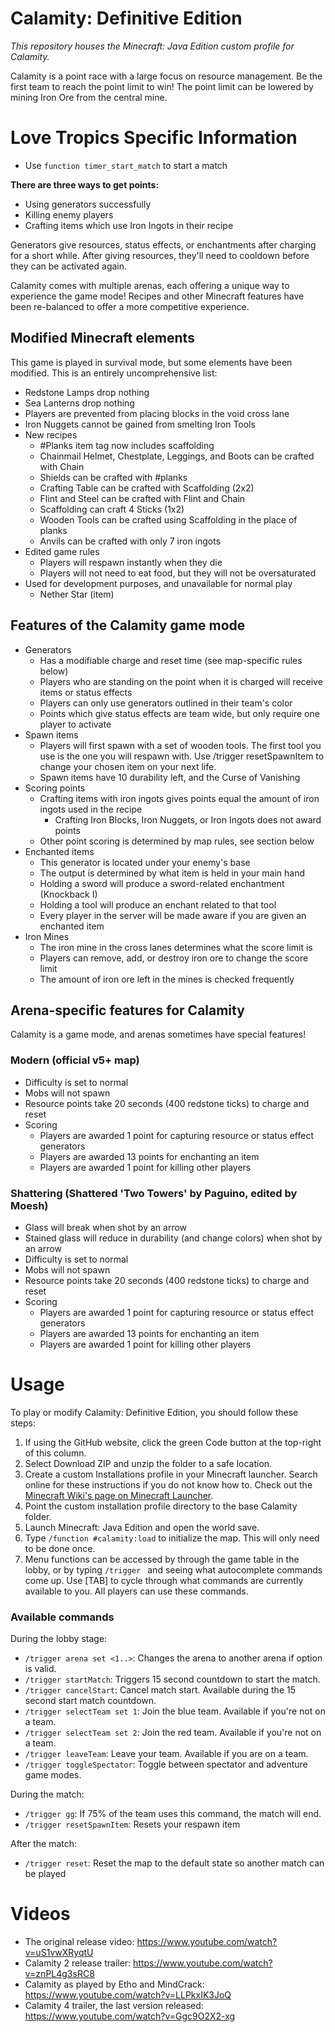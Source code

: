 # Calamity: Definitive Edition

*This repository houses the Minecraft: Java Edition custom profile for Calamity.*

Calamity is a point race with a large focus on resource management. Be the first team to reach the point limit to win! The point limit can be lowered by mining Iron Ore from the central mine.

# Love Tropics Specific Information
- Use `function timer_start_match` to start a match

**There are three ways to get points:**
- Using generators successfully
- Killing enemy players
- Crafting items which use Iron Ingots in their recipe

Generators give resources, status effects, or enchantments after charging for a short while. After giving resources, they'll need to cooldown before they can be activated again.

Calamity comes with multiple arenas, each offering a unique way to experience the game mode! Recipes and other Minecraft features have been re-balanced to offer a more competitive experience.

## Modified Minecraft elements
This game is played in survival mode, but some elements have been modified. This is an entirely uncomprehensive list:

- Redstone Lamps drop nothing
- Sea Lanterns drop nothing
- Players are prevented from placing blocks in the void cross lane
- Iron Nuggets cannot be gained from smelting Iron Tools
- New recipes
  - #Planks item tag now includes scaffolding
  - Chainmail Helmet, Chestplate, Leggings, and Boots can be crafted with Chain
  - Shields can be crafted with #planks
  - Crafting Table can be crafted with Scaffolding (2x2)
  - Flint and Steel can be crafted with Flint and Chain
  - Scaffolding can craft 4 Sticks (1x2)
  - Wooden Tools can be crafted using Scaffolding in the place of planks
  - Anvils can be crafted with only 7 iron ingots
- Edited game rules
  - Players will respawn instantly when they die
  - Players will not need to eat food, but they will not be oversaturated
- Used for development purposes, and unavailable for normal play
  - Nether Star (item)

## Features of the Calamity game mode
- Generators
  - Has a modifiable charge and reset time (see map-specific rules below)
  - Players who are standing on the point when it is charged will receive items or status effects
  - Players can only use generators outlined in their team's color
  - Points which give status effects are team wide, but only require one player to activate
- Spawn items
  - Players will first spawn with a set of wooden tools. The first tool you use is the one you will respawn with. Use /trigger resetSpawnItem to change your chosen item on your next life.
  - Spawn items have 10 durability left, and the Curse of Vanishing
- Scoring points
  - Crafting items with iron ingots gives points equal the amount of iron ingots used in the recipe
    - Crafting Iron Blocks, Iron Nuggets, or Iron Ingots does not award points
  - Other point scoring is determined by map rules, see section below
- Enchanted items
  - This generator is located under your enemy's base
  - The output is determined by what item is held in your main hand
  - Holding a sword will produce a sword-related enchantment (Knockback I)
  - Holding a tool will produce an enchant related to that tool
  - Every player in the server will be made aware if you are given an enchanted item
- Iron Mines
  - The iron mine in the cross lanes determines what the score limit is
  - Players can remove, add, or destroy iron ore to change the score limit
  - The amount of iron ore left in the mines is checked frequently

## Arena-specific features for Calamity
Calamity is a game mode, and arenas sometimes have special features!

### Modern (official v5+ map)
- Difficulty is set to normal
- Mobs will not spawn
- Resource points take 20 seconds (400 redstone ticks) to charge and reset
- Scoring
  - Players are awarded 1 point for capturing resource or status effect generators
  - Players are awarded 13 points for enchanting an item
  - Players are awarded 1 point for killing other players
### Shattering (Shattered 'Two Towers' by Paguino, edited by Moesh)
- Glass will break when shot by an arrow
- Stained glass will reduce in durability (and change colors) when shot by an arrow
- Difficulty is set to normal
- Mobs will not spawn
- Resource points take 20 seconds (400 redstone ticks) to charge and reset
- Scoring
  - Players are awarded 1 point for capturing resource or status effect generators
  - Players are awarded 13 points for enchanting an item
  - Players are awarded 1 point for killing other players

# Usage
To play or modify Calamity: Definitive Edition, you should follow these steps:

1. If using the GitHub website, click the green Code button at the top-right of this column.
1. Select Download ZIP and unzip the folder to a safe location.
1. Create a custom Installations profile in your Minecraft launcher. Search online for these instructions if you do not know how to. Check out the [Minecraft Wiki's page on Minecraft Launcher](https://minecraft.gamepedia.com/Minecraft_Launcher#Installations).
1. Point the custom installation profile directory to the base Calamity folder.
1. Launch Minecraft: Java Edition and open the world save.
1. Type `/function #calamity:load` to initialize the map. This will only need to be done once.
1. Menu functions can be accessed by through the game table in the lobby, or by typing `/trigger ` and seeing what autocomplete commands come up. Use [TAB] to cycle through what commands are currently available to you. All players can use these commands.

### Available commands
During the lobby stage:
- `/trigger arena set <1..>`: Changes the arena to another arena if option is valid.
- `/trigger startMatch`: Triggers 15 second countdown to start the match.
- `/trigger cancelStart`: Cancel match start. Available during the 15 second start match countdown.
- `/trigger selectTeam set 1`: Join the blue team. Available if you're not on a team.
- `/trigger selectTeam set 2`: Join the red team. Available if you're not on a team.
- `/trigger leaveTeam`: Leave your team. Available if you are on a team.
- `/trigger toggleSpectator`: Toggle between spectator and adventure game modes.

During the match:
- `/trigger gg`: If 75% of the team uses this command, the match will end.
- `/trigger resetSpawnItem`: Resets your respawn item

After the match:
- `/trigger reset`: Reset the map to the default state so another match can be played


# Videos
- The original release video: https://www.youtube.com/watch?v=uS1vwXRyqtU
- Calamity 2 release trailer: https://www.youtube.com/watch?v=znPL4g3sRC8
- Calamity as played by Etho and MindCrack: https://www.youtube.com/watch?v=LLPkxIK3JoQ
- Calamity 4 trailer, the last version released: https://www.youtube.com/watch?v=Ggc9O2X2-xg
